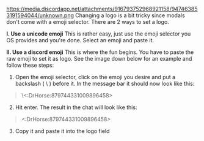 https://media.discordapp.net/attachments/916793752968921158/947463853191594044/unknown.png
Changing a logo is a bit tricky since modals don't come with a emoji selector.
There are 2 ways to set a logo.

**I. Use a unicode emoji**
This is rather easy, just use the emoji selector you OS provides and you're done. Select an emoji and paste it.

**II. Use a discord emoji**
This is where the fun begins. You have to paste the raw emoji to set it as logo. See the image down below for an example and follow these steps:
1. Open the emoji selector, click on the emoji you desire and put a backslash ( \\ ) before it.
In the message bar it should now look like this:
> \\<:DrHorse:879744331009896458>

2. Hit enter. The result in the chat will look like this:
> \<:DrHorse:879744331009896458>

3. Copy it and paste it into the logo field


